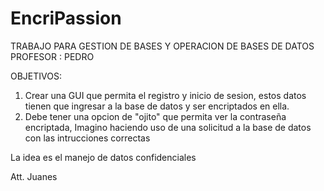 # EncriPassion

TRABAJO PARA GESTION DE BASES Y OPERACION DE BASES DE DATOS 
PROFESOR : PEDRO

OBJETIVOS: 
 1. Crear una GUI que permita el registro y inicio de sesion, estos datos tienen que ingresar a la base de datos y ser encriptados en ella.
 2. Debe tener una opcion de "ojito" que permita ver la contraseña encriptada, Imagino haciendo uso de una solicitud a la base de datos con las intrucciones correctas

La idea es el manejo de datos confidenciales 

Att. Juanes
